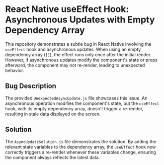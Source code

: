 # React Native useEffect Hook: Asynchronous Updates with Empty Dependency Array

This repository demonstrates a subtle bug in React Native involving the `useEffect` hook and asynchronous updates. When using an empty dependency array (`[]`), the effect runs only once after the initial render. However, if asynchronous updates modify the component's state or props afterward, the component may not re-render, leading to unexpected behavior.

## Bug Description

The provided `UnexpectedAsyncUpdate.js` file showcases this issue. An asynchronous operation modifies the component's state, but the `useEffect` hook, with its empty dependency array, doesn't trigger a re-render, resulting in stale data displayed on the screen.

## Solution

The `AsyncUpdateSolution.js` file demonstrates the solution.  By adding the relevant state variables to the dependency array, the `useEffect` hook now correctly triggers a re-render whenever these variables change, ensuring the component always reflects the latest data.